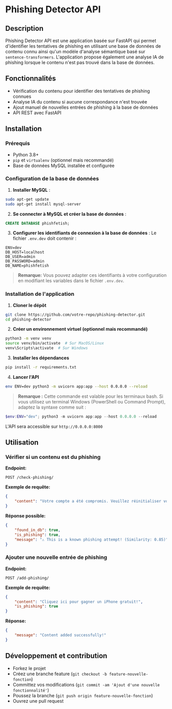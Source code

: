 # Phishing Detector API

## Description

Phishing Detector API est une application basée sur FastAPI qui permet d'identifier les tentatives de phishing en utilisant une base de données de contenu connu ainsi qu'un modèle d'analyse sémantique basé sur `sentence-transformers`. L'application propose également une analyse IA de phishing lorsque le contenu n'est pas trouvé dans la base de données.

## Fonctionnalités

- Vérification du contenu pour identifier des tentatives de phishing connues
- Analyse IA du contenu si aucune correspondance n'est trouvée
- Ajout manuel de nouvelles entrées de phishing à la base de données
- API REST avec FastAPI

## Installation

### Prérequis

- Python 3.8+
- `pip` et `virtualenv` (optionnel mais recommandé)
- Base de données MySQL installée et configurée

### Configuration de la base de données

1. **Installer MySQL** :

```bash
sudo apt-get update
sudo apt-get install mysql-server
```

2. **Se connecter à MySQL et créer la base de données** :

```sql
CREATE DATABASE phishfetish;
```

3. **Configurer les identifiants de connexion à la base de données** : Le fichier `.env.dev` doit contenir :

```
ENV=dev
DB_HOST=localhost
DB_USER=admin
DB_PASSWORD=admin
DB_NAME=phishfetish
```

> **Remarque:** Vous pouvez adapter ces identifiants à votre configuration en modifiant les variables dans le fichier `.env.dev`.

### Installation de l'application

1. **Cloner le dépôt**

```bash
git clone https://github.com/votre-repo/phishing-detector.git
cd phishing-detector
```

2. **Créer un environnement virtuel (optionnel mais recommandé)**

```bash
python3 -m venv venv
source venv/bin/activate  # Sur MacOS/Linux
venv\Scripts\activate  # Sur Windows
```

3. **Installer les dépendances**

```bash
pip install -r requirements.txt
```

4. **Lancer l'API**

```bash
env ENV=dev python3 -m uvicorn app:app --host 0.0.0.0 --reload
```

> **Remarque :** Cette commande est valable pour les terminaux bash. Si vous utilisez un terminal Windows (PowerShell ou Command Prompt), adaptez la syntaxe comme suit :

```powershell
$env:ENV="dev"; python3 -m uvicorn app:app --host 0.0.0.0 --reload
```

L'API sera accessible sur `http://0.0.0.0:8000`

## Utilisation

### Vérifier si un contenu est du phishing

**Endpoint:**

```
POST /check-phishing/
```

**Exemple de requête:**

```json
{
    "content": "Votre compte a été compromis. Veuillez réinitialiser votre mot de passe immédiatement."
}
```

**Réponse possible:**

```json
{
    "found_in_db": true,
    "is_phishing": true,
    "message": "⚠️ This is a known phishing attempt! (Similarity: 0.85)"
}
```

### Ajouter une nouvelle entrée de phishing

**Endpoint:**

```
POST /add-phishing/
```

**Exemple de requête:**

```json
{
    "content": "Cliquez ici pour gagner un iPhone gratuit!",
    "is_phishing": true
}
```

**Réponse:**

```json
{
    "message": "Content added successfully!"
}
```

## Développement et contribution

- Forkez le projet
- Créez une branche feature (`git checkout -b feature-nouvelle-fonction`)
- Committez vos modifications (`git commit -am 'Ajout d'une nouvelle fonctionnalité'`)
- Poussez la branche (`git push origin feature-nouvelle-fonction`)
- Ouvrez une pull request

